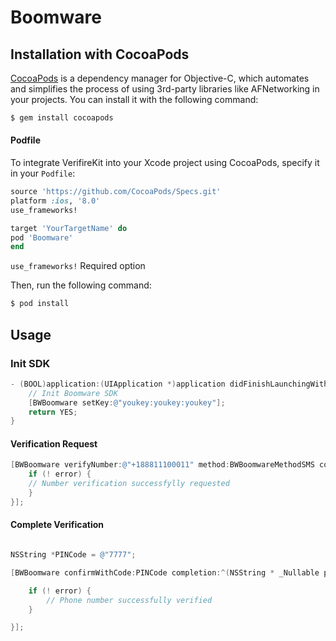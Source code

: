 # Boomware

## Installation with CocoaPods

[CocoaPods](http://cocoapods.org) is a dependency manager for Objective-C, which automates and simplifies the process of using 3rd-party libraries like AFNetworking in your projects. You can install it with the following command:

```bash
$ gem install cocoapods
```

#### Podfile

To integrate VerifireKit into your Xcode project using CocoaPods, specify it in your `Podfile`:

```ruby
source 'https://github.com/CocoaPods/Specs.git'
platform :ios, '8.0'
use_frameworks!

target 'YourTargetName' do
pod 'Boomware'
end
```

`use_frameworks!` Required option


Then, run the following command:

```bash
$ pod install
```

## Usage

### Init SDK
```objective-c
- (BOOL)application:(UIApplication *)application didFinishLaunchingWithOptions:(NSDictionary *)launchOptions {
    // Init Boomware SDK
    [BWBoomware setKey:@"youkey:youkey:youkey"];
    return YES;
}
```

####  Verification Request

```objective-c
[BWBoomware verifyNumber:@"+188811100011" method:BWBoomwareMethodSMS completion:^(NSError * _Nullable error) {
    if (! error) {
    // Number verification successfylly requested
    }
}];

```


#### Complete Verification

```objective-c

NSString *PINCode = @"7777";

[BWBoomware confirmWithCode:PINCode completion:^(NSString * _Nullable phoneNumber, NSString * _Nullable requestId, NSError * _Nullable error) {

    if (! error) {
        // Phone number successfully verified
    }

}];
```

